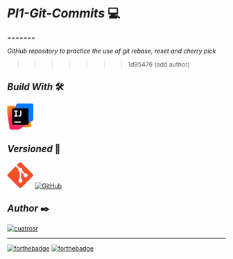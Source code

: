 # ***PI1-Git-Commits*** 💻️

=======
<p style="text-align: justify">
    <i>GitHub repository to practice the use of git rebase, reset and cherry pick</i>
</p>

>>>>>>> 1d95476 (add author)
## ***Build With*** 🛠️

<div style="text-align: left">
    <p>
        <a href="https://www.jetbrains.com/es-es/idea/" target="_blank"> <img alt="IntelliJ Idea" src="https://raw.githubusercontent.com/devicons/devicon/1119b9f84c0290e0f0b38982099a2bd027a48bf1/icons/intellij/intellij-original.svg" height="60" width = "60"></a>
    </p>
</div>

## ***Versioned*** 📌

<div style="text-align: left">
    <a href="https://git-scm.com/" target="_blank"> <img src="https://raw.githubusercontent.com/devicons/devicon/2ae2a900d2f041da66e950e4d48052658d850630/icons/git/git-original.svg" height="60" width = "60" alt="Git"></a>
    <a href="https://github.com/" target="_blank"> <img src="https://img.icons8.com/fluency-systems-filled/344/ffffff/github.png" height="60" width = "60" alt="GitHub"></a>
</div>

## ***Author*** ✒️

<div style="text-align: left">
    <a href="https://github.com/cuatrosr" target="_blank"> <img alt="cuatrosr" src="https://images.weserv.nl/?url=avatars.githubusercontent.com/u/70908378?v=4&h=60&w=60&fit=cover&mask=circle"></a>
</div>

---
[![forthebadge](https://forthebadge.com/images/badges/built-with-love.svg)](https://forthebadge.com)
[![forthebadge](https://forthebadge.com/images/badges/for-you.svg)](https://forthebadge.com)
